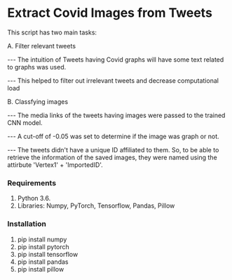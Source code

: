 # Extract Covid Images from Tweets

This script has two main tasks:

A. Filter relevant tweets

--- The intuition of Tweets having Covid graphs will have some text related to graphs was used.

--- This helped to filter out irrelevant tweets and decrease computational load

B. Classfying images

--- The media links of the tweets having images were passed to the trained CNN model.

--- A cut-off of -0.05 was set to determine if the image was graph or not.

--- The tweets didn't have a unique ID affiliated to them. So, to be able to retrieve the information of the saved images, they were named using the attirbute 'Vertex1' + 'ImportedID'.

### Requirements ###
1. Python 3.6.
2. Libraries: Numpy, PyTorch, Tensorflow, Pandas, Pillow

### Installation ###
1. pip install numpy
2. pip install pytorch
3. pip install tensorflow
4. pip install pandas 
5. pip install pillow
